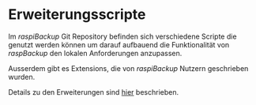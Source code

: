 # Erweiterungsscripte

Im *raspiBackup* Git Repository befinden sich verschiedene Scripte
die genutzt werden können um darauf aufbauend die Funktionalität
von *raspBackup* den lokalen Anforderungen anzupassen.

Ausserdem gibt es Extensions,
die von *raspiBackup* Nutzern geschrieben wurden.

Details zu den Erweiterungen sind [hier](useful-helper-scripts.md) beschrieben. 

[.status]: restructured

